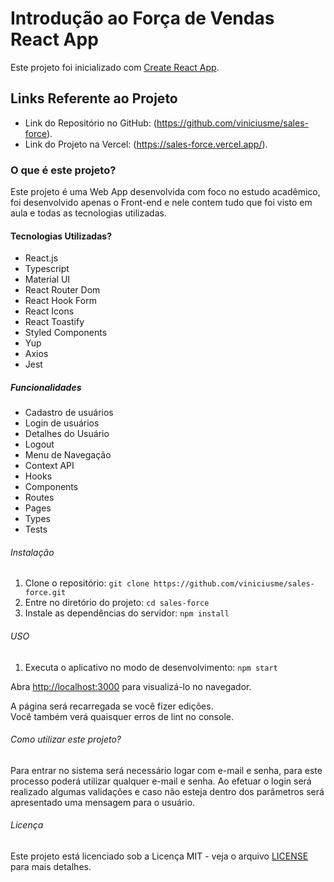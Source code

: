 # Introdução ao Força de Vendas React App

Este projeto foi inicializado com [Create React App](https://github.com/facebook/create-react-app).

## Links Referente ao Projeto

- Link do Repositório no GitHub: (https://github.com/viniciusme/sales-force).
- Link do Projeto na Vercel: (https://sales-force.vercel.app/).

### O que é este projeto?

Este projeto é uma Web App desenvolvida com foco no estudo acadêmico, foi desenvolvido apenas o Front-end e nele contem tudo que foi visto em aula e todas as tecnologias utilizadas.

#### Tecnologias Utilizadas?

- React.js
- Typescript
- Material UI
- React Router Dom
- React Hook Form
- React Icons
- React Toastify
- Styled Components
- Yup
- Axios
- Jest

##### Funcionalidades

- Cadastro de usuários
- Login de usuários
- Detalhes do Usuário
- Logout
- Menu de Navegação
- Context API
- Hooks
- Components
- Routes
- Pages
- Types
- Tests

###### Instalação

1. Clone o repositório: `git clone https://github.com/viniciusme/sales-force.git`
2. Entre no diretório do projeto: `cd sales-force`
3. Instale as dependências do servidor: `npm install`

###### USO

1. Executa o aplicativo no modo de desenvolvimento: `npm start`

Abra [http://localhost:3000](http://localhost:3000) para visualizá-lo no navegador.

A página será recarregada se você fizer edições.\
Você também verá quaisquer erros de lint no console.

###### Como utilizar este projeto?

Para entrar no sistema será necessário logar com e-mail e senha, para este processo poderá utilizar qualquer e-mail e senha. Ao efetuar o login será realizado algumas validações e caso não esteja dentro dos parâmetros será apresentado uma mensagem para o usuário.

###### Licença

Este projeto está licenciado sob a Licença MIT - veja o arquivo [LICENSE](LICENSE) para mais detalhes.
